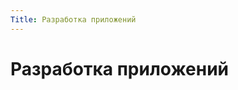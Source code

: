 ```yaml
---
Title: Разработка приложений
---
```



Разработка приложений
=====================

<!-- TOC -->
